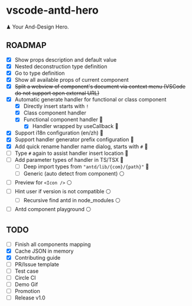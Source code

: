 # vscode-antd-hero

♟ Your And-Design Hero.

## ROADMAP

- [x] Show props description and default value
- [x] Nested deconstruction type definition
- [x] Go to type definition
- [x] Show all available props of current component
- [x] ~~Split a webview of component's document via context menu (VSCode do not support open external URL)~~
- [x] Automatic generate handler for functional or class component
  - [x] Directly insert starts with `!`
  - [x] Class component handler
  - [x] Functional component handler 🔵
    - [x] Handler wrapped by useCallback 🔵
- [x] Support i18n configuration (en/zh) 🔵
- [x] Support handler generator prefix configuration 🔵
- [x] Add quick rename handler name dialog, starts with `#` 🔵
- [ ] Type `#` again to assist handler insert location 🔵
- [ ] Add parameter types of handler in TS/TSX 🔵
  - [ ] Deep import types from `"antd/lib/{com}/{path}"` 🔵
  - [ ] Generic (auto detect from component) ⚪️
- [ ] Preview for `<Icon />` ⚪️
- [ ] Hint user if version is not compatible ⚪️
  - [ ] Recursive find antd in node_modules ⚪️
- [ ] Antd component playground ⚪️

## TODO

- [ ] Finish all components mapping
- [x] Cache JSON in memory
- [x] Contributing guide
- [ ] PR/Issue template
- [ ] Test case
- [ ] Circle CI
- [ ] Demo Gif
- [ ] Promotion
- [ ] Release v1.0
